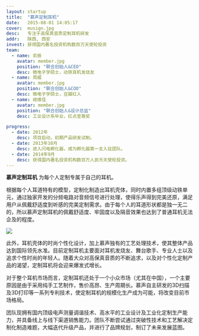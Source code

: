 ```yaml
---
layout: startup
title:  "慕声定制耳机"
date:   2015-08-01 14:05:17
cover:	musign.jpg
desc:	专注于高保真音质定制耳机研发
addr:	陕西, 西安
invest:	获得国内著名投资机构数百万天使轮投资
team:	
  - name: 俞辰
    avatar: member.jpg
    position: "联合创始人&CEO"
    desc: 微电子学硕士，动铁耳机发烧友
  - name: 周威
    avatar: member.jpg
    position: "联合创始人&COO"
    desc: 微电子学硕士，豆瓣红人
  - name: 岐维佳
    avatar: member.jpg
    position: "联合创始人&设计总监"
    desc: 工业设计系毕业，红点至尊奖

progress:
  - date: 2012年
    desc: 项目启动，初期产品研发试制。
  - date: 2013年10月
    desc: 进入闪电孵化器，成为孵化器第一支入驻团队。
  - date: 2014年9月
    desc: 获得国内著名投资机构数百万人民币天使轮投资。
---
```


**慕声定制耳机** 为每个人定制专属于自己的耳机。

根据每个人耳道特有的模型，定制化制造出耳机壳体，同时内置多组顶级动铁单元，通过独家开发的分频电路对音频信号进行处理，使得乐声得到完美还原，满足用户从佩戴舒适度到听感的完美定制需求。由于每个人的耳道形状都是独一无二的，所以慕声定制耳机的佩戴舒适度、牢固度以及隔音效果也达到了普通耳机无法企及的程度。

![](http://7xkw3c.com1.z0.glb.clouddn.com/upload/musign-2.png)

此外，耳机壳体的时尚个性化设计，加上慕声独有的工艺处理技术，使其整体产品达到国际领先水准。目前定制耳机主要面对耳机发烧友、舞台歌手、专业人士以及追求个性时尚的年轻人。随着大众对高保真音质的不断追求，以及对个性化定制产品的渴望，定制耳机将会迎来爆发式增长。

对于整个耳机市场而言，定制耳机还处于一个小众市场（尤其在中国），一个主要原因是由于采用纯手工艺制作，售价高昂、生产周期长。慕声自主研发的3D扫描及3D打印等一系列专利技术，使定制耳机的规模化生产成为可能，将改变目前市场格局。

团队现拥有国内顶级电声测量调谐技术、高水平的工业设计及工业化定制生产能力，并具备线上与线下渠道销售能力。团队不断尝试通过突破性技术和工艺解决定制化制造难题，大幅迭代升级产品，并进行了品牌规划，制订了未来发展蓝图。